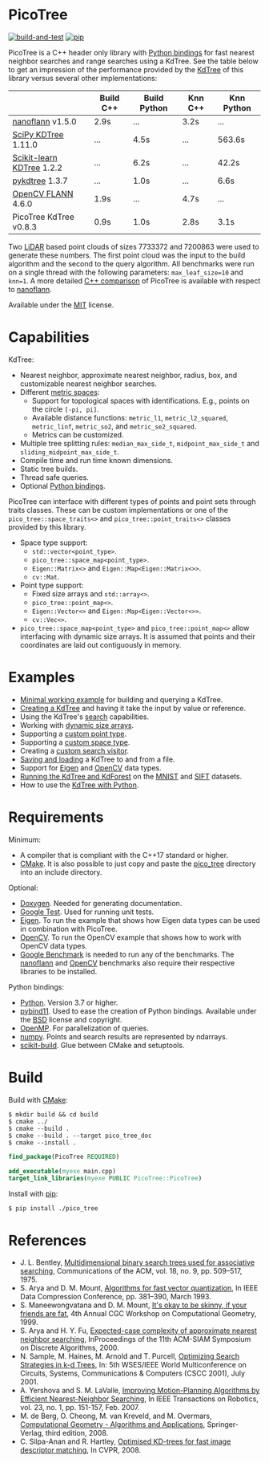 # PicoTree

[![build-and-test](https://github.com/Jaybro/pico_tree/workflows/build-and-test/badge.svg)](https://github.com/Jaybro/pico_tree/actions?query=workflow%3Abuild-and-test) [![pip](https://github.com/Jaybro/pico_tree/workflows/pip/badge.svg)](https://github.com/Jaybro/pico_tree/actions?query=workflow%3Apip)

PicoTree is a C++ header only library with [Python bindings](https://github.com/pybind/pybind11) for fast nearest neighbor searches and range searches using a KdTree. See the table below to get an impression of the performance provided by the [KdTree](https://en.wikipedia.org/wiki/K-d_tree) of this library versus several other implementations:

|                                     | Build C++ | Build Python  | Knn C++    | Knn Python  |
| ----------------------------------- | --------- | ------------- | ---------- | ----------- |
| [nanoflann][nano] v1.5.0            | 2.9s      | ...           | 3.2s       | ...         |
| [SciPy KDTree][spkd] 1.11.0         | ...       | 4.5s          | ...        | 563.6s      |
| [Scikit-learn KDTree][skkd] 1.2.2   | ...       | 6.2s          | ...        | 42.2s       |
| [pykdtree][pykd] 1.3.7              | ...       | 1.0s          | ...        | 6.6s        |
| [OpenCV FLANN][cvfn] 4.6.0          | 1.9s      | ...           | 4.7s       | ...         |
| PicoTree KdTree v0.8.3              | 0.9s      | 1.0s          | 2.8s       | 3.1s        |

Two [LiDAR](./docs/benchmark.md) based point clouds of sizes 7733372 and 7200863 were used to generate these numbers. The first point cloud was the input to the build algorithm and the second to the query algorithm. All benchmarks were run on a single thread with the following parameters: `max_leaf_size=10` and `knn=1`. A more detailed [C++ comparison](./docs/benchmark.md) of PicoTree is available with respect to [nanoflann][nano].

[nano]: https://github.com/jlblancoc/nanoflann
[spkd]: https://docs.scipy.org/doc/scipy/reference/generated/scipy.spatial.KDTree.html
[skkd]: https://scikit-learn.org/stable/modules/generated/sklearn.neighbors.KDTree.html
[pykd]: https://github.com/storpipfugl/pykdtree
[cvfn]: https://github.com/opencv/opencv

Available under the [MIT](https://en.wikipedia.org/wiki/MIT_License) license.

# Capabilities

KdTree:
* Nearest neighbor, approximate nearest neighbor, radius, box, and customizable nearest neighbor searches.
* Different [metric spaces](https://en.wikipedia.org/wiki/Metric_space):
  * Support for topological spaces with identifications. E.g., points on the circle `[-pi, pi]`.
  * Available distance functions: `metric_l1`, `metric_l2_squared`, `metric_linf`, `metric_so2`, and `metric_se2_squared`.
  * Metrics can be customized.
* Multiple tree splitting rules: `median_max_side_t`, `midpoint_max_side_t` and `sliding_midpoint_max_side_t`.
* Compile time and run time known dimensions.
* Static tree builds.
* Thread safe queries.
* Optional [Python bindings](https://github.com/pybind/pybind11).

PicoTree can interface with different types of points and point sets through traits classes. These can be custom implementations or one of the `pico_tree::space_traits<>` and `pico_tree::point_traits<>` classes provided by this library.
* Space type support:
  * `std::vector<point_type>`.
  * `pico_tree::space_map<point_type>`.
  * `Eigen::Matrix<>` and `Eigen::Map<Eigen::Matrix<>>`.
  * `cv::Mat`.
* Point type support:
  * Fixed size arrays and `std::array<>`.
  * `pico_tree::point_map<>`.
  * `Eigen::Vector<>` and `Eigen::Map<Eigen::Vector<>>`.
  * `cv::Vec<>`.
* `pico_tree::space_map<point_type>` and `pico_tree::point_map<>` allow interfacing with dynamic size arrays. It is assumed that points and their coordinates are laid out contiguously in memory.

# Examples

* [Minimal working example](./examples/kd_tree/kd_tree_minimal.cpp) for building and querying a KdTree.
* [Creating a KdTree](./examples/kd_tree/kd_tree_creation.cpp) and having it take the input by value or reference.
* Using the KdTree's [search](./examples/kd_tree/kd_tree_search.cpp) capabilities.
* Working with [dynamic size arrays](./examples/kd_tree/kd_tree_dynamic_arrays.cpp).
* Supporting a [custom point type](./examples/kd_tree/kd_tree_custom_point_type.cpp).
* Supporting a [custom space type](./examples/kd_tree/kd_tree_custom_space_type.cpp).
* Creating a [custom search visitor](./examples/kd_tree/kd_tree_custom_search_visitor.cpp).
* [Saving and loading](./examples/kd_tree/kd_tree_save_and_load.cpp) a KdTree to and from a file.
* Support for [Eigen](./examples/eigen/eigen.cpp) and [OpenCV](./examples/opencv/opencv.cpp) data types.
* [Running the KdTree and KdForest](./examples/kd_forest/kd_forest.cpp) on the [MNIST](http://yann.lecun.com/exdb/mnist/) and [SIFT](http://corpus-texmex.irisa.fr/) datasets.
* How to use the [KdTree with Python](./examples/python/kd_tree.py).

# Requirements

Minimum:

* A compiler that is compliant with the C++17 standard or higher.
* [CMake](https://cmake.org/). It is also possible to just copy and paste the [pico_tree](./src/pico_tree/) directory into an include directory.

Optional:

* [Doxygen](https://www.doxygen.nl). Needed for generating documentation.
* [Google Test](https://github.com/google/googletest). Used for running unit tests.
* [Eigen](http://eigen.tuxfamily.org). To run the example that shows how Eigen data types can be used in combination with PicoTree.
* [OpenCV](https://opencv.org/). To run the OpenCV example that shows how to work with OpenCV data types.
* [Google Benchmark](https://github.com/google/benchmark) is needed to run any of the benchmarks. The [nanoflann](https://github.com/jlblancoc/nanoflann) and [OpenCV](https://opencv.org/) benchmarks also require their respective libraries to be installed.

Python bindings:
* [Python](https://www.python.org/). Version 3.7 or higher.
* [pybind11](https://github.com/pybind/pybind11). Used to ease the creation of Python bindings. Available under the [BSD](https://github.com/pybind/pybind11/blob/master/LICENSE) license and copyright.
* [OpenMP](https://www.openmp.org/). For parallelization of queries.
* [numpy](https://numpy.org/). Points and search results are represented by ndarrays.
* [scikit-build](https://scikit-build.readthedocs.io/). Glue between CMake and setuptools.

# Build

Build with [CMake](https://cmake.org/):

```console
$ mkdir build && cd build
$ cmake ../
$ cmake --build .
$ cmake --build . --target pico_tree_doc
$ cmake --install .
```

```cmake
find_package(PicoTree REQUIRED)

add_executable(myexe main.cpp)
target_link_libraries(myexe PUBLIC PicoTree::PicoTree)
```

Install with [pip](https://pypi.org/project/pip/):

```console
$ pip install ./pico_tree
```

# References

* J. L. Bentley, [Multidimensional binary search trees used for associative searching](https://dl.acm.org/doi/pdf/10.1145/361002.361007), Communications of the ACM, vol. 18, no. 9, pp. 509–517, 1975.
* S. Arya and D. M. Mount, [Algorithms for fast vector quantization](https://www.cs.umd.edu/~mount/Papers/DCC.pdf), In IEEE Data Compression Conference, pp. 381–390, March 1993.
* S. Maneewongvatana and D. M. Mount, [It's okay to be skinny, if your friends are fat](http://www.cs.umd.edu/~mount/Papers/cgc99-smpack.pdf), 4th Annual CGC Workshop on Computational Geometry, 1999.
* S. Arya and H. Y. Fu, [Expected-case complexity of approximate nearest neighbor searching](https://www.cse.ust.hk/faculty/arya/pub/exp.pdf), InProceedings of the 11th ACM-SIAM Symposium on Discrete Algorithms, 2000.
* N. Sample, M. Haines, M. Arnold and T. Purcell, [Optimizing Search Strategies in k-d Trees](http://infolab.stanford.edu/~nsample/pubs/samplehaines.pdf), In: 5th WSES/IEEE World Multiconference on Circuits, Systems, Communications & Computers (CSCC 2001), July 2001.
* A. Yershova and S. M. LaValle, [Improving Motion-Planning Algorithms by Efficient Nearest-Neighbor Searching](http://msl.cs.uiuc.edu/~lavalle/papers/YerLav06.pdf), In IEEE Transactions on Robotics, vol. 23, no. 1, pp. 151-157, Feb. 2007.
* M. de Berg, O. Cheong, M. van Kreveld, and M. Overmars, [Computational Geometry - Algorithms and Applications](https://www.springer.com/gp/book/9783540779735), Springer-Verlag, third edition, 2008.
* C. Silpa-Anan and R. Hartley, [Optimised KD-trees for fast image descriptor matching](http://vigir.missouri.edu/~gdesouza/Research/Conference_CDs/IEEE_CVPR_2008/data/papers/298.pdf), In CVPR, 2008.
